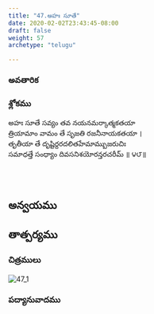 ```yaml
---
title: "47.అహః సూతే"
date: 2020-02-02T23:43:45-08:00
draft: false
weight: 57
archetype: "telugu"

---
```


### అవతారిక


### శ్లోకము

అహః సూతే సవ్యం తవ నయనమర్కాత్మకతయా
<br/>త్రియామాం వామం తే సృజతి రజనీనాయకతయా ।
<br/>తృతీయా తే దృష్టిర్దరదలితహేమామ్బుజరుచిః
<br/>సమాధత్తే సంధ్యాం దివసనిశయోరన్తరచరీమ్ ॥ ౪౮॥
<br/>

<br/><br/>

## అన్వయము 


## తాత్పర్యము 

### చిత్రములు 

![47_1](/images/sl/manual/SL_V47.jpg)

### పద్యానువాదము
